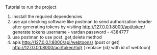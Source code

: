 Tutorial to run the project


1. insstall the required dependencies
2. use api checking software like postman to send authorization header after generating tokens 
  by visiting http://127.0.0.1:8000/api/token/
  generate tokens
  username - vardan
  password - 4384777
3. use postman to use post ,get,delete method
4. apis
  http://127.0.0.1:8000/api/webtoons/ (post or get)
  http://127.0.0.1:8000/api/token/{id}  ( replace {id} with id of webtoon)
